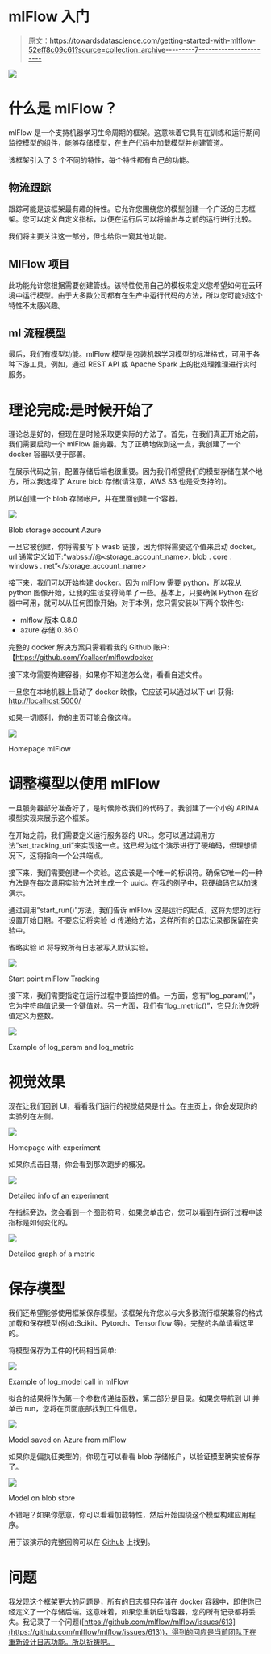 # mlFlow 入门

> 原文：<https://towardsdatascience.com/getting-started-with-mlflow-52eff8c09c61?source=collection_archive---------7----------------------->

![](img/6582a307d7689d31660c632b616b4799.png)

# 什么是 mlFlow？

mlFlow 是一个支持机器学习生命周期的框架。这意味着它具有在训练和运行期间监控模型的组件，能够存储模型，在生产代码中加载模型并创建管道。

该框架引入了 3 个不同的特性，每个特性都有自己的功能。

## 物流跟踪

跟踪可能是该框架最有趣的特性。它允许您围绕您的模型创建一个广泛的日志框架。您可以定义自定义指标，以便在运行后可以将输出与之前的运行进行比较。

我们将主要关注这一部分，但也给你一窥其他功能。

## MlFlow 项目

此功能允许您根据需要创建管线。该特性使用自己的模板来定义您希望如何在云环境中运行模型。由于大多数公司都有在生产中运行代码的方法，所以您可能对这个特性不太感兴趣。

## ml 流程模型

最后，我们有模型功能。mlFlow 模型是包装机器学习模型的标准格式，可用于各种下游工具，例如，通过 REST API 或 Apache Spark 上的批处理推理进行实时服务。

# 理论完成:是时候开始了

理论总是好的，但现在是时候采取更实际的方法了。首先，在我们真正开始之前，我们需要启动一个 mlFlow 服务器。为了正确地做到这一点，我创建了一个 docker 容器以便于部署。

在展示代码之前，配置存储后端也很重要。因为我们希望我们的模型存储在某个地方，所以我选择了 Azure blob 存储(请注意，AWS S3 也是受支持的)。

所以创建一个 blob 存储帐户，并在里面创建一个容器。

![](img/af57ec54ba1ca2de8eac3e5ed7d9b2db.png)

Blob storage account Azure

一旦它被创建，你将需要写下 wasb 链接，因为你将需要这个值来启动 docker。url 通常定义如下:“wabss://<container>@<storage_account_name>. blob . core . windows . net”</storage_account_name></container>

接下来，我们可以开始构建 docker。因为 mlFlow 需要 python，所以我从 python 图像开始，让我的生活变得简单了一些。基本上，只要确保 Python 在容器中可用，就可以从任何图像开始。对于本例，您只需安装以下两个软件包:

*   mlflow 版本 0.8.0
*   azure 存储 0.36.0

完整的 docker 解决方案只需看看我的 Github 账户:【https://github.com/Ycallaer/mlflowdocker 

接下来你需要构建容器，如果你不知道怎么做，看看自述文件。

一旦您在本地机器上启动了 docker 映像，它应该可以通过以下 url 获得: [http://localhost:5000/](http://localhost:5000/#/)

如果一切顺利，你的主页可能会像这样。

![](img/c53b576229157654c3863ba7616f7bcd.png)

Homepage mlFlow

# 调整模型以使用 mlFlow

一旦服务器部分准备好了，是时候修改我们的代码了。我创建了一个小的 ARIMA 模型实现来展示这个框架。

在开始之前，我们需要定义运行服务器的 URL。您可以通过调用方法“set_tracking_uri”来实现这一点。这已经为这个演示进行了硬编码，但理想情况下，这将指向一个公共端点。

接下来，我们需要创建一个实验。这应该是一个唯一的标识符。确保它唯一的一种方法是在每次调用实验方法时生成一个 uuid。在我的例子中，我硬编码它以加速演示。

通过调用“start_run()”方法，我们告诉 mlFlow 这是运行的起点，这将为您的运行设置开始日期。不要忘记将实验 id 传递给方法，这样所有的日志记录都保留在实验中。

省略实验 id 将导致所有日志被写入默认实验。

![](img/2ee382390b5074eddc7ac290bd52e682.png)

Start point mlFlow Tracking

接下来，我们需要指定在运行过程中要监控的值。一方面，您有“log_param()”，它为字符串值记录一个键值对。另一方面，我们有“log_metric()”，它只允许您将值定义为整数。

![](img/160687ad75ba7336f628d601f587a5fd.png)

Example of log_param and log_metric

# 视觉效果

现在让我们回到 UI，看看我们运行的视觉结果是什么。在主页上，你会发现你的实验列在左侧。

![](img/20fa12a4708fa848b204243f86359669.png)

Homepage with experiment

如果你点击日期，你会看到那次跑步的概况。

![](img/3cdf7878cf40c594154226845d1c1a10.png)

Detailed info of an experiment

在指标旁边，您会看到一个图形符号，如果您单击它，您可以看到在运行过程中该指标是如何变化的。

![](img/df88325f70bb99aec0d33ede5aef58d1.png)

Detailed graph of a metric

# 保存模型

我们还希望能够使用框架保存模型。该框架允许您以与大多数流行框架兼容的格式加载和保存模型(例如:Scikit、Pytorch、Tensorflow 等)。完整的名单请看这里的。

将模型保存为工件的代码相当简单:

![](img/afa65c2c8bd4f900bce12110c0ca7fd6.png)

Example of log_model call in mlFlow

拟合的结果将作为第一个参数传递给函数，第二部分是目录。如果您导航到 UI 并单击 run，您将在页面底部找到工件信息。

![](img/fed3fdb5e1c83bad2383a09f3a10afcc.png)

Model saved on Azure from mlFlow

如果你是偏执狂类型的，你现在可以看看 blob 存储帐户，以验证模型确实被保存了。

![](img/68bd20d092edef3a288885259b27aecf.png)

Model on blob store

不错吧？如果你愿意，你可以看看加载特性，然后开始围绕这个模型构建应用程序。

用于该演示的完整回购可以在 [Github](https://github.com/Ycallaer/ArimaMlfowExample) 上找到。

# 问题

我发现这个框架更大的问题是，所有的日志都只存储在 docker 容器中，即使你已经定义了一个存储后端。这意味着，如果您重新启动容器，您的所有记录都将丢失。我记录了一个问题([https://github.com/mlflow/mlflow/issues/613](https://github.com/mlflow/mlflow/issues/613))，得到的回应是当前团队正在重新设计日志功能。所以祈祷吧。